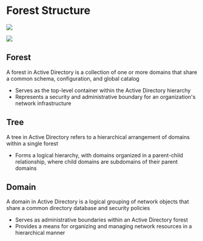 
# Forest Structure

![](https://github.com/JonmarCorpuz/SecondBrain/blob/main/Assets/ad_forest_img1.jpg)

![](https://github.com/JonmarCorpuz/SecondBrain/blob/main/Assets/jouiuouoouioyiuooewiruweorituwpreworew.png)

## Forest

A forest in Active Directory is a collection of one or more domains that share a common schema, configuration, and global catalog

* Serves as the top-level container within the Active Directory hierarchy
* Represents a security and administrative boundary for an organization's network infrastructure

## Tree

A tree in Active Directory refers to a hierarchical arrangement of domains within a single forest

* Forms a logical hierarchy, with domains organized in a parent-child relationship, where child domains are subdomains of their parent domains

## Domain

A domain in Active Directory is a logical grouping of network objects that share a common directory database and security policies

* Serves as administrative boundaries within an Active Directory forest
* Provides a means for organizing and managing network resources in a hierarchical manner

